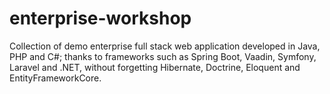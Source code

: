 # enterprise-workshop

Collection of demo enterprise full stack web application developed in Java, PHP and C#; thanks to frameworks such as Spring Boot, Vaadin, Symfony, Laravel and .NET, without forgetting Hibernate, Doctrine, Eloquent and EntityFrameworkCore.
